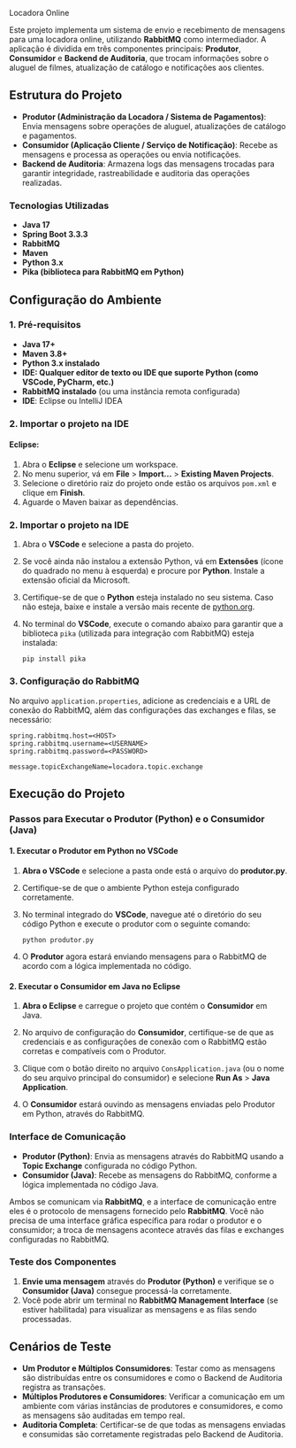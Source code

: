 Locadora Online 

Este projeto implementa um sistema de envio e recebimento de mensagens para uma locadora online, utilizando **RabbitMQ** como intermediador. A aplicação é dividida em três componentes principais: **Produtor**, **Consumidor** e **Backend de Auditoria**, que trocam informações sobre o aluguel de filmes, atualização de catálogo e notificações aos clientes.

## Estrutura do Projeto

- **Produtor (Administração da Locadora / Sistema de Pagamentos)**: Envia mensagens sobre operações de aluguel, atualizações de catálogo e pagamentos.
- **Consumidor (Aplicação Cliente / Serviço de Notificação)**: Recebe as mensagens e processa as operações ou envia notificações.
- **Backend de Auditoria**: Armazena logs das mensagens trocadas para garantir integridade, rastreabilidade e auditoria das operações realizadas.

### Tecnologias Utilizadas

- **Java 17**
- **Spring Boot 3.3.3**
- **RabbitMQ**
- **Maven**
- **Python 3.x**
- **Pika (biblioteca para RabbitMQ em Python)**

## Configuração do Ambiente
### 1. Pré-requisitos
- **Java 17+**
- **Maven 3.8+**
- **Python 3.x instalado**
- **IDE: Qualquer editor de texto ou IDE que suporte Python (como VSCode, PyCharm, etc.)**
- **RabbitMQ instalado** (ou uma instância remota configurada)
- **IDE**: Eclipse ou IntelliJ IDEA

### 2. Importar o projeto na IDE
#### Eclipse:
1. Abra o **Eclipse** e selecione um workspace.
2. No menu superior, vá em **File** > **Import...** > **Existing Maven Projects**.
3. Selecione o diretório raiz do projeto onde estão os arquivos `pom.xml` e clique em **Finish**.
4. Aguarde o Maven baixar as dependências.

### 2. Importar o projeto na IDE
1. Abra o **VSCode** e selecione a pasta do projeto.
2. Se você ainda não instalou a extensão Python, vá em **Extensões** (ícone do quadrado no menu à esquerda) e procure por **Python**. Instale a extensão oficial da Microsoft.
3. Certifique-se de que o **Python** esteja instalado no seu sistema. Caso não esteja, baixe e instale a versão mais recente de [python.org](https://www.python.org/downloads/).
4. No terminal do **VSCode**, execute o comando abaixo para garantir que a biblioteca `pika` (utilizada para integração com RabbitMQ) esteja instalada:

   ```
   pip install pika
   ```

### 3. Configuração do RabbitMQ

No arquivo `application.properties`, adicione as credenciais e a URL de conexão do RabbitMQ, além das configurações das exchanges e filas, se necessário:

```properties
spring.rabbitmq.host=<HOST>
spring.rabbitmq.username=<USERNAME>
spring.rabbitmq.password=<PASSWORD>

message.topicExchangeName=locadora.topic.exchange
```

## Execução do Projeto

### Passos para Executar o Produtor (Python) e o Consumidor (Java)

#### 1. Executar o **Produtor** em Python no VSCode

1. **Abra o VSCode** e selecione a pasta onde está o arquivo do **produtor.py**.
2. Certifique-se de que o ambiente Python esteja configurado corretamente.
3. No terminal integrado do **VSCode**, navegue até o diretório do seu código Python e execute o produtor com o seguinte comando:

   ```
   python produtor.py
   ```

4. O **Produtor** agora estará enviando mensagens para o RabbitMQ de acordo com a lógica implementada no código.

#### 2. Executar o **Consumidor** em Java no Eclipse

1. **Abra o Eclipse** e carregue o projeto que contém o **Consumidor** em Java.
2. No arquivo de configuração do **Consumidor**, certifique-se de que as credenciais e as configurações de conexão com o RabbitMQ estão corretas e compatíveis com o Produtor.
3. Clique com o botão direito no arquivo `ConsApplication.java` (ou o nome do seu arquivo principal do consumidor) e selecione **Run As** > **Java Application**.

4. O **Consumidor** estará ouvindo as mensagens enviadas pelo Produtor em Python, através do RabbitMQ.

### Interface de Comunicação

- **Produtor (Python)**: Envia as mensagens através do RabbitMQ usando a **Topic Exchange** configurada no código Python.
- **Consumidor (Java)**: Recebe as mensagens do RabbitMQ, conforme a lógica implementada no código Java.

Ambos se comunicam via **RabbitMQ**, e a interface de comunicação entre eles é o protocolo de mensagens fornecido pelo **RabbitMQ**. Você não precisa de uma interface gráfica específica para rodar o produtor e o consumidor; a troca de mensagens acontece através das filas e exchanges configuradas no RabbitMQ.

### Teste dos Componentes

1. **Envie uma mensagem** através do **Produtor (Python)** e verifique se o **Consumidor (Java)** consegue processá-la corretamente.
2. Você pode abrir um terminal no **RabbitMQ Management Interface** (se estiver habilitada) para visualizar as mensagens e as filas sendo processadas.

## Cenários de Teste

- **Um Produtor e Múltiplos Consumidores**: Testar como as mensagens são distribuídas entre os consumidores e como o Backend de Auditoria registra as transações.
- **Múltiplos Produtores e Consumidores**: Verificar a comunicação em um ambiente com várias instâncias de produtores e consumidores, e como as mensagens são auditadas em tempo real.
- **Auditoria Completa**: Certificar-se de que todas as mensagens enviadas e consumidas são corretamente registradas pelo Backend de Auditoria.
